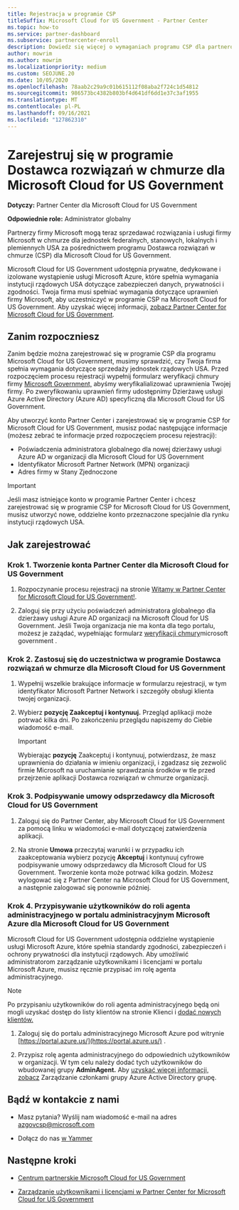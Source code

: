 ```yaml
---
title: Rejestracja w programie CSP
titleSuffix: Microsoft Cloud for US Government - Partner Center
ms.topic: how-to
ms.service: partner-dashboard
ms.subservice: partnercenter-enroll
description: Dowiedz się więcej o wymaganiach programu CSP dla partnerów, którzy chcą zarejestrować się w programie Dostawca rozwiązań w chmurze dla Microsoft Cloud for US Government.
author: mowrim
ms.author: mowrim
ms.localizationpriority: medium
ms.custom: SEOJUNE.20
ms.date: 10/05/2020
ms.openlocfilehash: 78aab2c29a9c01b615112f08aba2f724c1d54812
ms.sourcegitcommit: 986573bc4382b803bf4d641df6dd1e37c3af1955
ms.translationtype: MT
ms.contentlocale: pl-PL
ms.lasthandoff: 09/16/2021
ms.locfileid: "127862310"
---
```

# <a name="enroll-in-the-cloud-solution-provider-program-for-microsoft-cloud-for-us-government"></a>Zarejestruj się w programie Dostawca rozwiązań w chmurze dla Microsoft Cloud for US Government

**Dotyczy:** Partner Center dla Microsoft Cloud for US Government

**Odpowiednie role:** Administrator globalny

Partnerzy firmy Microsoft mogą teraz sprzedawać rozwiązania i usługi firmy Microsoft w chmurze dla jednostek federalnych, stanowych, lokalnych i plemiennych USA za pośrednictwem programu Dostawca rozwiązań w chmurze (CSP) dla Microsoft Cloud for US Government.

Microsoft Cloud for US Government udostępnia prywatne, dedykowane i izolowane wystąpienie usługi Microsoft Azure, które spełnia wymagania instytucji rządowych USA dotyczące zabezpieczeń danych, prywatności i zgodności. Twoja firma musi spełniać wymagania dotyczące uprawnień firmy Microsoft, aby uczestniczyć w programie CSP na Microsoft Cloud for US Government. Aby uzyskać więcej informacji, [zobacz Partner Center for Microsoft Cloud for US Government](partner-center-for-microsoft-us-govt-cloud.md).

## <a name="before-you-begin"></a>Zanim rozpoczniesz

Zanim będzie można zarejestrować się w programie CSP dla programu Microsoft Cloud for US Government, musimy sprawdzić, czy Twoja firma spełnia wymagania dotyczące sprzedaży jednostek rządowych USA. Przed rozpoczęciem procesu rejestracji wypełnij formularz weryfikacji chmury firmy [Microsoft Government,](https://azuregov.microsoft.com/csp) abyśmy weryfikalializować uprawnienia Twojej firmy. Po zweryfikowaniu uprawnień firmy udostępnimy Dzierżawę usługi Azure Active Directory (Azure AD) specyficzną dla Microsoft Cloud for US Government.  

Aby utworzyć konto Partner Center i zarejestrować się w programie CSP for Microsoft Cloud for US Government, musisz podać następujące informacje (możesz zebrać te informacje przed rozpoczęciem procesu rejestracji):

- Poświadczenia administratora globalnego dla nowej dzierżawy usługi Azure AD w organizacji dla Microsoft Cloud for US Government
- Identyfikator Microsoft Partner Network (MPN) organizacji
- Adres firmy w Stany Zjednoczone

> [!IMPORTANT]  
> Jeśli masz istniejące konto w programie Partner Center i chcesz zarejestrować się w programie CSP for Microsoft Cloud for US Government, musisz utworzyć nowe, oddzielne konto przeznaczone specjalnie dla rynku instytucji rządowych USA.

## <a name="how-to-enroll"></a>Jak zarejestrować

### <a name="step-1---create-a-partner-center-account-for-microsoft-cloud-for-us-government"></a>Krok 1. Tworzenie konta Partner Center dla Microsoft Cloud for US Government

1. Rozpoczynanie procesu rejestracji na stronie [Witamy w Partner Center for Microsoft Cloud for US Government!](https://partnercenter.microsoft.com/register/resellerusgjoinnow).

2. Zaloguj się przy użyciu poświadczeń administratora globalnego dla dzierżawy usługi Azure AD organizacji na Microsoft Cloud for US Government. Jeśli Twoja organizacja nie ma konta dla tego portalu, możesz je zażądać, wypełniając formularz [weryfikacji chmury](https://azuregov.microsoft.com/csp)microsoft government .

### <a name="step-2---apply-to-participate-in-the-cloud-solution-provider-program-for-microsoft-cloud-for-us-government"></a>Krok 2. Zastosuj się do uczestnictwa w programie Dostawca rozwiązań w chmurze dla Microsoft Cloud for US Government

1. Wypełnij wszelkie brakujące informacje w formularzu rejestracji, w tym identyfikator Microsoft Partner Network i szczegóły obsługi klienta twojej organizacji.

2. Wybierz **pozycję Zaakceptuj i kontynuuj.** Przegląd aplikacji może potrwać kilka dni. Po zakończeniu przeglądu napiszemy do Ciebie wiadomość e-mail.

   > [!IMPORTANT]
   > Wybierając **pozycję** Zaakceptuj i kontynuuj, potwierdzasz, że masz uprawnienia do działania w imieniu organizacji, i zgadzasz się zezwolić firmie Microsoft na uruchamianie sprawdzania środków w tle przed przejrzenie aplikacji Dostawca rozwiązań w chmurze organizacji.

### <a name="step-3---sign-the-reseller-agreement-for-microsoft-cloud-for-us-government"></a>Krok 3. Podpisywanie umowy odsprzedawcy dla Microsoft Cloud for US Government

1. Zaloguj się do Partner Center, aby Microsoft Cloud for US Government za pomocą linku w wiadomości e-mail dotyczącej zatwierdzenia aplikacji.

2. Na stronie **Umowa** przeczytaj warunki i w przypadku ich zaakceptowania wybierz pozycję **Akceptuj** i kontynuuj cyfrowe podpisywanie umowy odsprzedawcy dla Microsoft Cloud for US Government. Tworzenie konta może potrwać kilka godzin. Możesz wylogować się z Partner Center na Microsoft Cloud for US Government, a następnie zalogować się ponownie później.

### <a name="step-4---assign-users-to-the-admin-agent-role-in-the-microsoft-azure-admin-portal-for-microsoft-cloud-for-us-government"></a>Krok 4. Przypisywanie użytkowników do roli agenta administracyjnego w portalu administracyjnym Microsoft Azure dla Microsoft Cloud for US Government

Microsoft Cloud for US Government udostępnia oddzielne wystąpienie usługi Microsoft Azure, które spełnia standardy zgodności, zabezpieczeń i ochrony prywatności dla instytucji rządowych. Aby umożliwić administratorom zarządzanie użytkownikami i licencjami w portalu Microsoft Azure, musisz ręcznie przypisać im rolę agenta administracyjnego.

> [!NOTE]
> Po przypisaniu użytkowników do roli agenta administracyjnego będą oni mogli  uzyskać dostęp do listy klientów na stronie Klienci i [dodać nowych klientów.](add-a-new-customer.md)

1. Zaloguj się do portalu administracyjnego Microsoft Azure pod witrynie [https://portal.azure.us/](https://portal.azure.us/) .

2. Przypisz rolę agenta administracyjnego do odpowiednich użytkowników w organizacji. W tym celu należy dodać tych użytkowników do wbudowanej grupy **AdminAgent.** Aby [uzyskać więcej informacji, zobacz](/azure/active-directory/active-directory-groups-members-azure-portal) Zarządzanie członkami grupy Azure Active Directory grupę.

## <a name="connect-with-us"></a>Bądź w kontakcie z nami

- Masz pytania? Wyślij nam wiadomość e-mail na adres azgovcsp@microsoft.com

- Dołącz do nas [w Yammer](https://www.yammer.com/cloudpartnercommunity/#/threads/inGroup?type=in_group&feedId=11509777)

## <a name="next-steps"></a>Następne kroki

- [Centrum partnerskie Microsoft Cloud for US Government](partner-center-for-microsoft-us-govt-cloud.md)

- [Zarządzanie użytkownikami i licencjami w Partner Center for Microsoft Cloud for US Government](user-management-in-partner-center-for-microsoft-us-govt-cloud.md)
